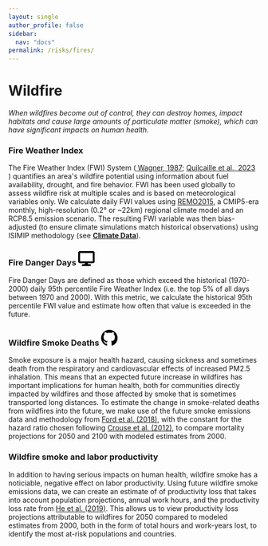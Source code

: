 ```yaml
---
layout: single
author_profile: false
sidebar:
  nav: "docs"
permalink: /risks/fires/
---
```

# Wildfire

*When wildfires become out of control, they can destroy homes, impact habitats and cause large amounts of particulate matter (smoke), which can have significant impacts on human health.*


### Fire Weather Index
The Fire Weather Index (FWI) System (<a href='https://www.cabidigitallibrary.org/doi/full/10.5555/19910646918' target='_blank'> Wagner, 1987</a>; <a href='https://essd.copernicus.org/articles/15/2153/2023/' target='_blank'> Quilcaille et al., 2023 </a>) quantifies an area's wildfire potential using information about fuel availability, drought, and fire behavior. FWI has been used globally to assess wildfire risk at multiple scales and is based on meteorological variables only. We calculate daily FWI values using <a href='https://remo-rcm.de' target='_blank'>REMO2015</a>, a CMIP5-era monthly, high-resolution (0.2° or ~22km) regional climate model and an RCP8.5 emission scenario. The resulting FWI variable was then bias-adjusted (to ensure climate simulations match historical observations) using ISIMIP methodology (see **[Climate Data](/tools/climate-data/)**).

### Fire Danger Days <a href="https://woodwellrisk.github.io/viewer?layer=wdd" target="_blank"><img src="/assets/images/display-icon.svg" alt="display icon" style="width: 33px;"/></a>
Fire Danger Days are defined as those which exceed the historical (1970-2000) daily 95th percentile Fire Weather Index (i.e. the top 5% of all days between 1970 and 2000). With this metric, we calculate the historical 95th percentile FWI value and estimate how often that value is exceeded in the future.

###  Wildfire Smoke Deaths <a href="https://github.com/WoodwellRisk/smoke-mortality" target="_blank"><img src="/assets/images/github-icon.png" alt="GitHub icon" style="width:33px;"/></a>
Smoke exposure is a major health hazard, causing sickness and sometimes death from the respiratory and cardiovascular effects of increased PM2.5 inhalation. This means that an expected future increase in wildfires has important implications for human health, both for communities directly impacted by wildfires and those affected by smoke that is sometimes transported long distances. To estimate the change in smoke-related deaths from wildfires into the future, we make use of the future smoke emissions data and methodology from <a href='https://agupubs.onlinelibrary.wiley.com/doi/10.1029/2018GH000144' target='_blank'>Ford et al. (2018)</a>, with the constant for the hazard ratio chosen following <a href='https://ehp.niehs.nih.gov/doi/10.1289/ehp.1104049' target='_blank'>Crouse et al. (2012)</a>, to compare mortality projections for 2050 and 2100 with modeled estimates from 2000.

### Wildfire smoke and labor productivity
In addition to having serious impacts on human health, wildfire smoke has a noticiable, negative effect on labor productivity. Using future wildfire smoke emissions data, we can create an estimate of of productivity loss that takes into account population projections, annual work hours, and the productivity loss rate from <a href='https://www.aeaweb.org/articles?id=10.1257/app.20170286' target='_blank'>He et al. (2019)</a>. This allows us to view productivity loss projections attributable to wildfires for 2050 compared to modeled estimates from 2000, both in the form of total hours and work-years lost, to identify the most at-risk populations and countries.